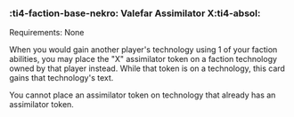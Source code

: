 ### :ti4-faction-base-nekro: **Valefar Assimilator X**:ti4-absol:

Requirements: None

When you would gain another player's technology using 1 of your faction abilities, you may place the "X" assimilator token on a faction technology owned by that player instead.
While that token is on a technology, this card gains that technology's text.

You cannot place an assimilator token on technology that already has an assimilator token.
